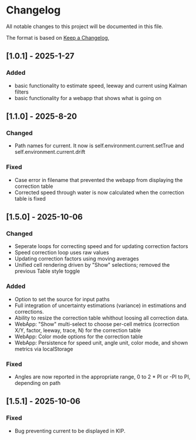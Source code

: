 # Changelog

All notable changes to this project will be documented in this file.

The format is based on [Keep a Changelog](https://keepachangelog.com/en/1.1.0/),

## [1.0.1] - 2025-1-27
### Added
- basic functionality to estimate speed, leeway and current using Kalman filters
- basic functionality for a webapp that shows what is going on

## [1.1.0] - 2025-8-20
### Changed
- Path names for current. It now is self.environment.current.setTrue and self.environment.current.drift
### Fixed
- Case error in filename that prevented the webapp from displaying the correction table
- Corrected speed through water is now calculated when the correction table is fixed

## [1.5.0] - 2025-10-06
### Changed
- Seperate loops for correcting speed and for updating correction factors
- Speed correction loop uses raw values
- Updating correction factors using moving averages 
- Unified cell rendering driven by "Show" selections; removed the previous Table style toggle
### Added
- Option to set the source for input paths
- Full integration of uncertainty estimations (variance) in estimations and corrections.
- Ability to resize the correction table whithout loosing all correction data.
- WebApp: "Show" multi-select to choose per-cell metrics (correction X/Y, factor, leeway, trace, N) for the correction table
- WebApp: Color mode options for the correction table
- WebApp: Persistence for speed unit, angle unit, color mode, and shown metrics via localStorage
### Fixed
- Angles are now reported in the appropriate range, 0 to 2 * PI or -PI to PI, depending on path

## [1.5.1] - 2025-10-06
### Fixed
- Bug preventing current to be displayed in KIP.

